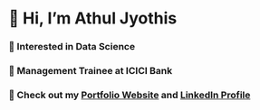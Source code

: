 # 👋 Hi, I’m Athul Jyothis
### 👀 Interested in Data Science
### 🌱 Management Trainee at ICICI Bank
### 🔗 Check out my [Portfolio Website](https://jyothisable.netlify.app/) and [LinkedIn Profile](https://www.linkedin.com/in/jyothisable/)
<!-- [![Anurag's GitHub stats](https://github-readme-stats.vercel.app/api?username=jyothisable)](https://github.com/anuraghazra/github-readme-stats)   -->
<!-- [![Top Langs](https://github-readme-stats.vercel.app/api/top-langs/?username=jyothisable)](https://github.com/anuraghazra/github-readme-stats) -->
